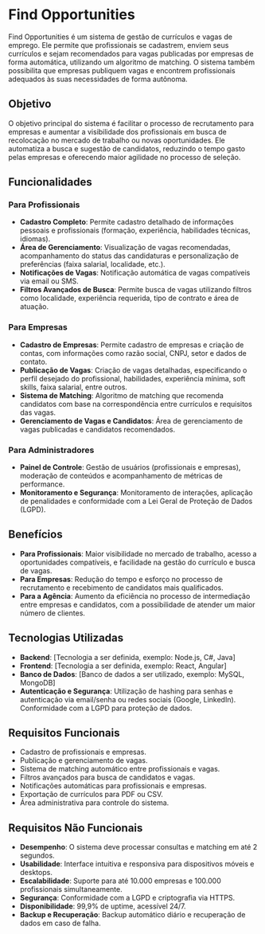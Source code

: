 # Find Opportunities

Find Opportunities é um sistema de gestão de currículos e vagas de emprego. Ele permite que profissionais se cadastrem, enviem seus currículos e sejam recomendados para vagas publicadas por empresas de forma automática, utilizando um algoritmo de matching. O sistema também possibilita que empresas publiquem vagas e encontrem profissionais adequados às suas necessidades de forma autônoma.

## Objetivo

O objetivo principal do sistema é facilitar o processo de recrutamento para empresas e aumentar a visibilidade dos profissionais em busca de recolocação no mercado de trabalho ou novas oportunidades. Ele automatiza a busca e sugestão de candidatos, reduzindo o tempo gasto pelas empresas e oferecendo maior agilidade no processo de seleção.

## Funcionalidades

### Para Profissionais
- **Cadastro Completo**: Permite cadastro detalhado de informações pessoais e profissionais (formação, experiência, habilidades técnicas, idiomas).
- **Área de Gerenciamento**: Visualização de vagas recomendadas, acompanhamento do status das candidaturas e personalização de preferências (faixa salarial, localidade, etc.).
- **Notificações de Vagas**: Notificação automática de vagas compatíveis via email ou SMS.
- **Filtros Avançados de Busca**: Permite busca de vagas utilizando filtros como localidade, experiência requerida, tipo de contrato e área de atuação.

### Para Empresas
- **Cadastro de Empresas**: Permite cadastro de empresas e criação de contas, com informações como razão social, CNPJ, setor e dados de contato.
- **Publicação de Vagas**: Criação de vagas detalhadas, especificando o perfil desejado do profissional, habilidades, experiência mínima, soft skills, faixa salarial, entre outros.
- **Sistema de Matching**: Algoritmo de matching que recomenda candidatos com base na correspondência entre currículos e requisitos das vagas.
- **Gerenciamento de Vagas e Candidatos**: Área de gerenciamento de vagas publicadas e candidatos recomendados.

### Para Administradores
- **Painel de Controle**: Gestão de usuários (profissionais e empresas), moderação de conteúdos e acompanhamento de métricas de performance.
- **Monitoramento e Segurança**: Monitoramento de interações, aplicação de penalidades e conformidade com a Lei Geral de Proteção de Dados (LGPD).

## Benefícios

- **Para Profissionais**: Maior visibilidade no mercado de trabalho, acesso a oportunidades compatíveis, e facilidade na gestão do currículo e busca de vagas.
- **Para Empresas**: Redução do tempo e esforço no processo de recrutamento e recebimento de candidatos mais qualificados.
- **Para a Agência**: Aumento da eficiência no processo de intermediação entre empresas e candidatos, com a possibilidade de atender um maior número de clientes.

## Tecnologias Utilizadas

- **Backend**: [Tecnologia a ser definida, exemplo: Node.js, C#, Java]
- **Frontend**: [Tecnologia a ser definida, exemplo: React, Angular]
- **Banco de Dados**: [Banco de dados a ser utilizado, exemplo: MySQL, MongoDB]
- **Autenticação e Segurança**: Utilização de hashing para senhas e autenticação via email/senha ou redes sociais (Google, LinkedIn). Conformidade com a LGPD para proteção de dados.

## Requisitos Funcionais

- Cadastro de profissionais e empresas.
- Publicação e gerenciamento de vagas.
- Sistema de matching automático entre profissionais e vagas.
- Filtros avançados para busca de candidatos e vagas.
- Notificações automáticas para profissionais e empresas.
- Exportação de currículos para PDF ou CSV.
- Área administrativa para controle do sistema.

## Requisitos Não Funcionais

- **Desempenho**: O sistema deve processar consultas e matching em até 2 segundos.
- **Usabilidade**: Interface intuitiva e responsiva para dispositivos móveis e desktops.
- **Escalabilidade**: Suporte para até 10.000 empresas e 100.000 profissionais simultaneamente.
- **Segurança**: Conformidade com a LGPD e criptografia via HTTPS.
- **Disponibilidade**: 99,9% de uptime, acessível 24/7.
- **Backup e Recuperação**: Backup automático diário e recuperação de dados em caso de falha.
